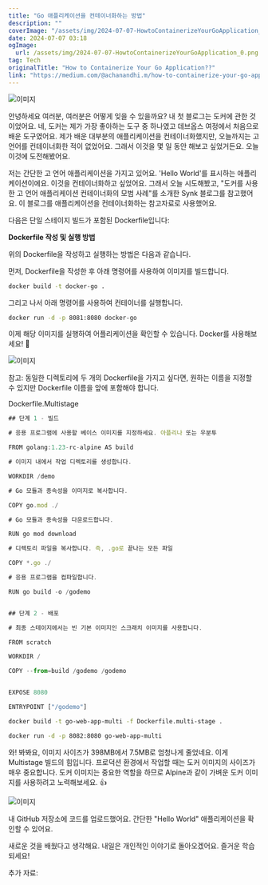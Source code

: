 ```yaml
---
title: "Go 애플리케이션을 컨테이너화하는 방법"
description: ""
coverImage: "/assets/img/2024-07-07-HowtoContainerizeYourGoApplication_0.png"
date: 2024-07-07 03:18
ogImage: 
  url: /assets/img/2024-07-07-HowtoContainerizeYourGoApplication_0.png
tag: Tech
originalTitle: "How to Containerize Your Go Application??"
link: "https://medium.com/@achanandhi.m/how-to-containerize-your-go-application-cecdf17faabe"
---
```



![이미지](/assets/img/2024-07-07-HowtoContainerizeYourGoApplication_0.png)

안녕하세요 여러분, 여러분은 어떻게 잊을 수 있을까요? 내 첫 블로그는 도커에 관한 것이었어요. 네, 도커는 제가 가장 좋아하는 도구 중 하나였고 데브옵스 여정에서 처음으로 배운 도구였어요. 제가 배운 대부분의 애플리케이션을 컨테이너화했지만, 오늘까지는 고 언어를 컨테이너화한 적이 없었어요. 그래서 이것을 몇 일 동안 해보고 싶었거든요. 오늘 이것에 도전해봤어요.

저는 간단한 고 언어 애플리케이션을 가지고 있어요. 'Hello World'를 표시하는 애플리케이션이에요. 이것을 컨테이너화하고 싶었어요. 그래서 오늘 시도해봤고, "도커를 사용한 고 언어 애플리케이션 컨테이너화의 모범 사례"를 소개한 Synk 블로그를 참고했어요. 이 블로그를 애플리케이션을 컨테이너화하는 참고자료로 사용했어요.

다음은 단일 스테이지 빌드가 포함된 Dockerfile입니다:

<div class="content-ad"></div>

**Dockerfile 작성 및 실행 방법**

위의 Dockerfile을 작성하고 실행하는 방법은 다음과 같습니다.

먼저, Dockerfile을 작성한 후 아래 명령어를 사용하여 이미지를 빌드합니다.

```bash
docker build -t docker-go .
```

그리고 나서 아래 명령어를 사용하여 컨테이너를 실행합니다.

```bash
docker run -d -p 8081:8080 docker-go
```

이제 해당 이미지를 실행하여 어플리케이션을 확인할 수 있습니다. Docker를 사용해보세요! 🚀

<div class="content-ad"></div>


![이미지](/assets/img/2024-07-07-HowtoContainerizeYourGoApplication_1.png)

참고: 동일한 디렉토리에 두 개의 Dockerfile을 가지고 싶다면, 원하는 이름을 지정할 수 있지만 Dockerfile 이름을 앞에 포함해야 합니다.

Dockerfile.Multistage

```js
## 단계 1 - 빌드

# 응용 프로그램에 사용할 베이스 이미지를 지정하세요. 아플리나 또는 우분투

FROM golang:1.23-rc-alpine AS build

# 이미지 내에서 작업 디렉토리를 생성합니다.

WORKDIR /demo

# Go 모듈과 종속성을 이미지로 복사합니다.

COPY go.mod ./

# Go 모듈과 종속성을 다운로드합니다.

RUN go mod download

# 디렉토리 파일을 복사합니다. 즉, .go로 끝나는 모든 파일

COPY *.go ./

# 응용 프로그램을 컴파일합니다.

RUN go build -o /godemo


## 단계 2 - 배포

# 최종 스테이지에서는 빈 기본 이미지인 스크래치 이미지를 사용합니다.

FROM scratch

WORKDIR /

COPY --from=build /godemo /godemo


EXPOSE 8080

ENTRYPOINT ["/godemo"]
```

<div class="content-ad"></div>

```bash
docker build -t go-web-app-multi -f Dockerfile.multi-stage .
```

```bash
docker run -d -p 8082:8080 go-web-app-multi
```

와! 봐봐요, 이미지 사이즈가 398MB에서 7.5MB로 엄청나게 줄었네요. 이게 Multistage 빌드의 힘입니다. 프로덕션 환경에서 작업할 때는 도커 이미지의 사이즈가 매우 중요합니다. 도커 이미지는 중요한 역할을 하므로 Alpine과 같이 가벼운 도커 이미지를 사용하려고 노력해보세요. 👍


<div class="content-ad"></div>

![이미지](/assets/img/2024-07-07-HowtoContainerizeYourGoApplication_2.png)

내 GitHub 저장소에 코드를 업로드했어요. 간단한 "Hello World" 애플리케이션을 확인할 수 있어요. 

새로운 것을 배웠다고 생각해요. 내일은 개인적인 이야기로 돌아오겠어요. 즐거운 학습되세요!

추가 자료: